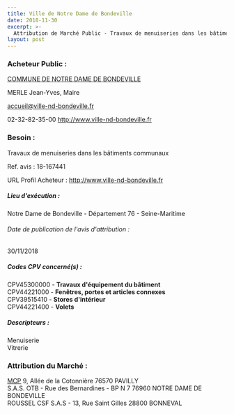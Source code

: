```yaml
---
title: Ville de Notre Dame de Bondeville
date: 2018-11-30
excerpt: >-
  Attribution de Marché Public - Travaux de menuiseries dans les bâtiments communaux
layout: post
---
```


### Acheteur Public : 
<a href="/acheteur-136/siren-217604743"> COMMUNE DE NOTRE DAME DE BONDEVILLE</a><br/>

MERLE Jean-Yves, Maire

accueil@ville-nd-bondeville.fr

02-32-82-35-00
http://www.ville-nd-bondeville.fr
### Besoin :

Travaux de menuiseries dans les bâtiments communaux

Ref. avis : 18-167441

URL Profil Acheteur : http://www.ville-nd-bondeville.fr

##### Lieu d'exécution :

Notre Dame de Bondeville - Département 76 - Seine-Maritime

###### Date de publication de l'avis d'attribution : 
30/11/2018

##### Codes CPV concerné(s) :
CPV45300000 - **Travaux d'équipement du bâtiment** <br/>
CPV44221000 - **Fenêtres, portes et articles connexes** <br/>
CPV39515410 - **Stores d'intérieur** <br/>
CPV44221400 - **Volets** <br/>

##### Descripteurs :
Menuiserie <br/>
Vitrerie <br/>

### Attribution du Marché :
<a href="/entreprise-545/siren-313283111"> MCP</a>    9, Allée de la Cotonnière 76570 PAVILLY <br/>
S.A.S. OTB - Rue des Bernardines - BP N 7 76960 NOTRE DAME DE BONDEVILLE <br/>
ROUSSEL CSF S.A.S - 13, Rue Saint Gilles 28800 BONNEVAL <br/>
